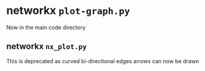 # networkx `plot-graph.py`

Now in the main code directory

## networkx `nx_plot.py`

This is deprecated as curved bi-directional edges arrows can now be drawn 


